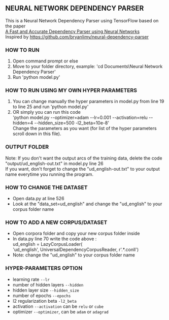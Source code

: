 ## NEURAL NETWORK DEPENDENCY PARSER
This is a Neural Network Dependency Parser using TensorFlow based on the paper  
[A Fast and Accurate Dependency Parser using Neural Networks](https://www.aclweb.org/anthology/D14-1082.pdf)  
Inspired by https://github.com/bryanlimy/neural-dependency-parser  

### HOW TO RUN
1. Open command prompt or else
2. Move to your folder directory, example: 'cd Documents\Neural Network Dependency Parser'
3. Run 'python model.py'

### HOW TO RUN USING MY OWN HYPER PARAMETERS
1. You can change manually the hyper parameters in model.py from line 19 to line 25 and run 'python model.py'
2. OR simply you can run this code  
   'python model.py --optimizer=adam --lr=0.001 --activation=relu --hidden=4 --hidden_size=500 -l2_beta=10e-8'  
   Change the parameters as you want (for list of the hyper parameters scroll down in this file).

### OUTPUT FOLDER
Note: If you don't want the output arcs of the training data, delete the code "output/ud_english-out.txt" in model.py line 26  
      If you want, don't forget to change the "ud_english-out.txt" to your output name everytime you running the program.

### HOW TO CHANGE THE DATASET
- Open data.py at line 526
- Look at the "data_set=ud_english" and change the "ud_english" to your corpus folder name

### HOW TO ADD A NEW CORPUS/DATASET
- Open corpora folder and copy your new corpus folder inside
- In data.py line 70 write the code above :  
  ud_english = LazyCorpusLoader(  
  'ud_english', UniversalDependencyCorpusReader, r'.*\.conll')  
- Note: change the "ud_english" to your corpus folder name

### HYPER-PARAMETERS OPTION
- learning rate `--lr`
- number of hidden layers `--hidden`
- hidden layer size `--hidden_size`
- number of epochs `--epochs`
- l2 regularization beta `-l2_beta`
- activation `--activation` can be `relu` or `cube`
- optimizer `--optimizer`, can be `adam` or `adagrad`
